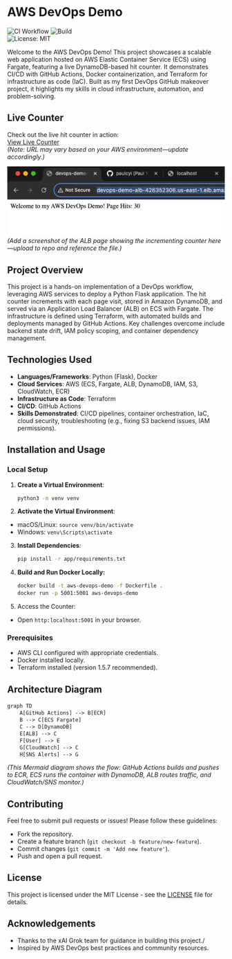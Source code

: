 # AWS DevOps Demo

![CI Workflow](https://github.com/paulcyi/aws-devops-demo/actions/workflows/ci.yaml/badge.svg?branch=main&event=push)
![Build](https://img.shields.io/badge/Build-Passing-green)  
![License: MIT](https://img.shields.io/badge/License-MIT-yellow.svg)

Welcome to the AWS DevOps Demo! This project showcases a scalable web application hosted on AWS Elastic Container Service (ECS) using Fargate, featuring a live DynamoDB-based hit counter. It demonstrates CI/CD with GitHub Actions, Docker containerization, and Terraform for infrastructure as code (IaC). Built as my first DevOps GitHub makeover project, it highlights my skills in cloud infrastructure, automation, and problem-solving.

## Live Counter
Check out the live hit counter in action:  
[View Live Counter](http://devops-demo-alb-426352306.us-east-1.elb.amazonaws.com/)  
*(Note: URL may vary based on your AWS environment—update accordingly.)*

![Counter Screenshot](counter_screenshot.png)  
*(Add a screenshot of the ALB page showing the incrementing counter here—upload to repo and reference the file.)*

## Project Overview
This project is a hands-on implementation of a DevOps workflow, leveraging AWS services to deploy a Python Flask application. The hit counter increments with each page visit, stored in Amazon DynamoDB, and served via an Application Load Balancer (ALB) on ECS with Fargate. The infrastructure is defined using Terraform, with automated builds and deployments managed by GitHub Actions. Key challenges overcome include backend state drift, IAM policy scoping, and container dependency management.

## Technologies Used
- **Languages/Frameworks**: Python (Flask), Docker
- **Cloud Services**: AWS (ECS, Fargate, ALB, DynamoDB, IAM, S3, CloudWatch, ECR)
- **Infrastructure as Code**: Terraform
- **CI/CD**: GitHub Actions
- **Skills Demonstrated**: CI/CD pipelines, container orchestration, IaC, cloud security, troubleshooting (e.g., fixing S3 backend issues, IAM permissions).

## Installation and Usage
### Local Setup
1. **Create a Virtual Environment**:
   ```bash
   python3 -m venv venv

2. **Activate the Virtual Environment**:
- macOS/Linux: `source venv/bin/activate`
- Windows: `venv\Scripts\activate`

3. **Install Dependencies**:
   ```bash
   pip install -r app/requirements.txt

4. **Build and Run Docker Locally:**
   ```bash
   docker build -t aws-devops-demo -f Dockerfile .
   docker run -p 5001:5001 aws-devops-demo

5. Access the Counter:
- Open `http:localhost:5001` in your browser.


### Prerequisites
- AWS CLI configured with appropriate credentials.
- Docker installed locally.
- Terraform installed (version 1.5.7 recommended).

## Architecture Diagram
```mermaid
graph TD
    A[GitHub Actions] --> B[ECR]
    B --> C[ECS Fargate]
    C --> D[DynamoDB]
    E[ALB] --> C
    F[User] --> E
    G[CloudWatch] --> C
    H[SNS Alerts] --> G
```

*(This Mermaid diagram shows the flow: GitHub Actions builds and pushes to ECR, ECS runs the container with DynamoDB, ALB routes traffic, and CloudWatch/SNS monitor.)*


## Contributing

Feel free to submit pull requests or issues! Please follow these guidelines:

- Fork the repository.
- Create a feature branch (`git checkout -b feature/new-feature`).
- Commit changes (`git commit -m 'Add new feature'`).
- Push and open a pull request.


## License

This project is licensed under the MIT License - see the [LICENSE](LICENSE) file for details.


## Acknowledgements
- Thanks to the xAI Grok team for guidance in building this project./
- Inspired by AWS DevOps best practices and community resources.